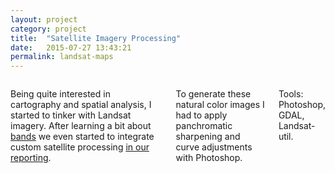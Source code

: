 ```yaml
---
layout: project
category: project
title:  "Satellite Imagery Processing"
date:   2015-07-27 13:43:21
permalink: landsat-maps
---
```

<div class="row">
    <div class="six columns">
        <p>Being quite interested in cartography and spatial analysis, I started to tinker with Landsat imagery. After learning a bit about <a href="https://www.mapbox.com/blog/putting-landsat-8-bands-to-work/">bands</a> we even started to integrate custom satellite processing <a href="http://www.elespanol.com/enfoques/20151006/69493080_0.html">in our reporting</a>.</p>
        <p>To generate these natural color images I had to apply panchromatic sharpening and curve adjustments with Photoshop.</p>
        <p class="u-italic">Tools: Photoshop, GDAL, Landsat-util.</p>
    </div>
    <div class="zoom js-zoom-1 six columns m-b-4">
        <img class="img-responsive articleImg" data-src="/images/projects/landsat_1.jpg" />
    </div>
</div>
<div class="row">
    <span class="zoom zoom-container js-zoom-2 m-b-4">
        <img class="img-responsive articleImg" data-src="/images/projects/landsat_2.jpg" />
    </span>
    <span class="zoom zoom-container js-zoom-3 m-b-4">
        <img class="img-responsive articleImg" data-src="/images/projects/landsat_3.jpg" />
    </span>
</div>

<!-- without these script tags here jquery refuses to work lol -->
<script src="/js/vendor.js"></script>
<script src="/js/jquery.zoom.min.js"></script>

<script>
// callin' the zoom plugin
$('.js-zoom-1').zoom({url: '/images/projects/landsat_1_big.jpg'});
$('.js-zoom-2').zoom({url: '/images/projects/landsat_2_big.jpg'});
$('.js-zoom-3').zoom({url: '/images/projects/landsat_3_big.jpg'});
</script>
